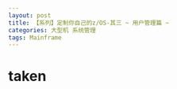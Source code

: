 ```yaml
---
layout: post
title: 【系列】定制你自己的z/OS-其三 ~ 用户管理篇 ~
categories: 大型机 系统管理
tags: Mainframe
---
```


# taken